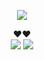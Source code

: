 
<p align="center">
<img src="https://capsule-render.vercel.app/api?type=waving&color=auto&height=300&section=header&text=yellow0104&fontSize=80" />
</p>


<p align="center">
❤️❤️<br>
<img src="https://img.shields.io/badge/-python-blue?style=flat-square&logo=Python&logoColor=white"/>
<img src="https://img.shields.io/badge/-javascript-yellow?style=flat-square&logo=javascript&logoColor=white"/>
</p>
